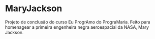 # MaryJackson
Projeto de conclusão do curso Eu ProgrAmo do PrograMaria. Feito para homenagear a primeira engenheira negra aeroespacial da NASA, Mary Jackson. 
